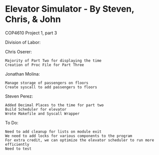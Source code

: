 # Elevator Simulator - By Steven, Chris, & John
COP4610 Project 1, part 3

Division of Labor:

Chris Oserer:

	Majority of Part Two for displaying the time
	Creation of Proc File for Part Three

Jonathan Molina:

	Manage storage of passengers on floors
	Create syscall to add passengers to floors

Steven Perez:

	Added Decimal Places to the time for part two
	Build Scheduler for elevator
	Wrote Makefile and Syscall Wrapper

To Do:

	Need to add cleanup for lists on module exit
	We need to add locks for various components to the program
	For extra credit, we can optimize the elevator scheduler to run more efficiently
	Need to test